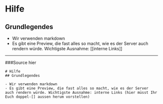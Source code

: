 # Hilfe
## Grundlegendes

- Wir verwenden markdown
- Es gibt eine Preview, die fast alles so macht, wie es der Server auch rendern würde. Wichtigste Ausnahme: [[interne Links]]

---

###Source hier
```
# Hilfe
## Grundlegendes

- Wir verwenden markdown
- Es gibt eine Preview, die fast alles so macht, wie es der Server auch rendern würde. Wichtigste Ausnahme: interne Links (hier müsst Ihr Euch doppel-[] aussen herum vorstellen)
```